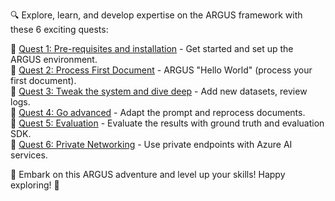 
🔍 Explore, learn, and develop expertise on the ARGUS framework with these 6 exciting quests:  

🔹 [Quest 1: Pre-requisites and installation](quest1.md) - Get started and set up the ARGUS environment.  
🔹 [Quest 2: Process First Document](quest2.md) - ARGUS "Hello World" (process your first document).  
🔹 [Quest 3: Tweak the system and dive deep](quest3.md) - Add new datasets, review logs.  
🔹 [Quest 4: Go advanced](quest4.md) - Adapt the prompt and reprocess documents.  
🔹 [Quest 5: Evaluation](quest6.md) - Evaluate the results with ground truth and evaluation SDK.  
🔹 [Quest 6: Private Networking](quest5.md) - Use private endpoints with Azure AI services.  

🚀 Embark on this ARGUS adventure and level up your skills! Happy exploring! 🌟  



